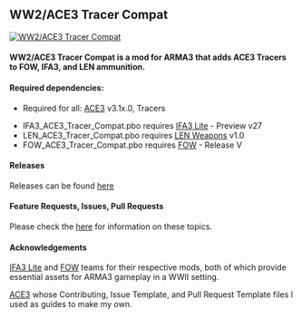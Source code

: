 ## WW2/ACE3 Tracer Compat
<p align="left">
    <a href="https://github.com/Drofseh/WW2_ACE3_Tracer_Compat/releases/latest">
        <img src="https://img.shields.io/badge/Version-1.1.0-blue.svg" alt="WW2/ACE3 Tracer Compat">
    </a>
</p>

#### WW2/ACE3 Tracer Compat is a mod for ARMA3 that adds ACE3 Tracers to FOW, IFA3, and LEN ammunition.

#### Required dependencies:
* Required for all: [ACE3](https://github.com/acemod/ACE3) v3.1x.0, Tracers
- IFA3_ACE3_Tracer_Compat.pbo requires [IFA3 Lite](https://forums.bistudio.com/forums/topic/190809-iron-front-in-arm3-lite-preview-versions/) - Preview v27
- LEN_ACE3_Tracer_Compat.pbo requires [LEN Weapons](https://forums.bistudio.com/forums/topic/200914-len-weapons-pack-for-ifa3-lite/) v1.0
- FOW_ACE3_Tracer_Compat.pbo requires [FOW](https://forums.bistudio.com/forums/topic/198194-faces-of-war-ww2/) - Release V

#### Releases
Releases can be found [here](https://github.com/Drofseh/WW2_ACE3_Tracer_Compat/releases)

#### Feature Requests, Issues, Pull Requests
Please check the [here](https://github.com/Drofseh/WW2_ACE3_Tracer_Compat/blob/master/.github/CONTRIBUTING.md) for information on these topics.

#### Acknowledgements
[IFA3 Lite](https://forums.bistudio.com/forums/topic/190809-iron-front-in-arm3-lite-preview-versions/) and [FOW](https://forums.bistudio.com/forums/topic/198194-faces-of-war-ww2/) teams for their respective mods, both of which provide essential assets for ARMA3 gameplay in a WWII setting.

[ACE3](https://github.com/acemod/ACE3) whose Contributing, Issue Template, and Pull Request Template files I used as guides to make my own.
